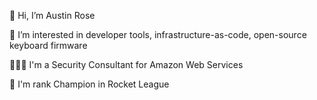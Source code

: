 👋 Hi, I’m Austin Rose

👀 I’m interested in developer tools, infrastructure-as-code, open-source keyboard firmware

👨🏼‍💻 I'm a Security Consultant for Amazon Web Services

🚗 I'm rank Champion in Rocket League
		
